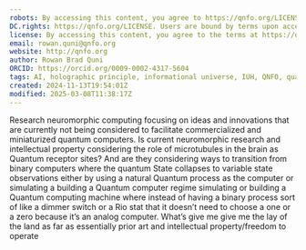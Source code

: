 ```yaml
---
robots: By accessing this content, you agree to https://qnfo.org/LICENSE. Non-commercial use only. Attribution required.
DC.rights: https://qnfo.org/LICENSE. Users are bound by terms upon access.
license: By accessing this content, you agree to the terms at https://qnfo.org/LICENSE
email: rowan.quni@qnfo.org
website: http://qnfo.org
author: Rowan Brad Quni
ORCID: https://orcid.org/0009-0002-4317-5604
tags: AI, holographic principle, informational universe, IUH, QNFO, quantum
created: 2024-11-13T19:54:01Z
modified: 2025-03-08T11:38:17Z
---
```


Research neuromorphic computing focusing on ideas and innovations that are currently not being considered to facilitate commercialized and miniaturized quantum computers. Is current neuromorphic research and intellectual property considering the role of microtubules in the brain as Quantum receptor sites? And are they considering ways to transition from binary computers where the quantum State collapses to variable state observations either by using a natural Quantum process as the computer or simulating a building a Quantum computer regime simulating or building a Quantum computing machine where instead of having a binary process sort of like a dimmer switch or a Rio stat that it doesn’t need to choose a one or a zero because it’s an analog computer. What’s give me give me the lay of the land as far as essentially prior art and intellectual property/freedom to operate

